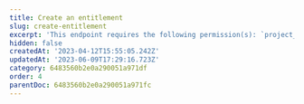 ```yaml
---
title: Create an entitlement
slug: create-entitlement
excerpt: 'This endpoint requires the following permission(s): `project_configuration:entitlements:read_write`.'
hidden: false
createdAt: '2023-04-12T15:55:05.242Z'
updatedAt: '2023-06-09T17:29:16.723Z'
category: 6483560b2e0a290051a971df
order: 4
parentDoc: 6483560b2e0a290051a971fc
---
```

